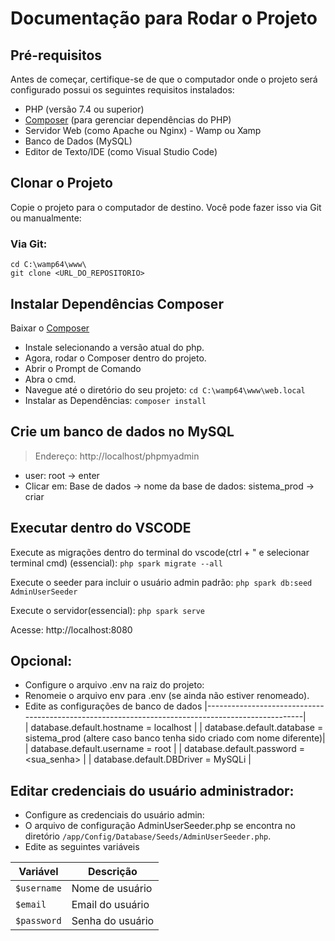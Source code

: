 # Documentação para Rodar o Projeto

## Pré-requisitos
Antes de começar, certifique-se de que o computador onde o projeto será configurado possui os seguintes requisitos instalados:
- PHP (versão 7.4 ou superior)
- [Composer](https://getcomposer.org/) (para gerenciar dependências do PHP)
- Servidor Web (como Apache ou Nginx) - Wamp ou Xamp
- Banco de Dados (MySQL)
- Editor de Texto/IDE (como Visual Studio Code)

## Clonar o Projeto
Copie o projeto para o computador de destino. Você pode fazer isso via Git ou manualmente:
### Via Git:
    cd C:\wamp64\www\
    git clone <URL_DO_REPOSITORIO>

## Instalar Dependências Composer
Baixar o [Composer](https://getcomposer.org/Composer-Setup.exe)
- Instale selecionando a versão atual do php.
- Agora, rodar o Composer dentro do projeto.
- Abrir o Prompt de Comando
- Abra o cmd.
- Navegue até o diretório do seu projeto: `cd C:\wamp64\www\web.local`
- Instalar as Dependências: `composer install`

## Crie um banco de dados no MySQL
> Endereço: http://localhost/phpmyadmin
 - user: root -> enter
- Clicar em: Base de dados -> nome da base de dados: sistema_prod -> criar 

## Executar dentro do VSCODE
Execute as migrações dentro do terminal do vscode(ctrl + " e selecionar terminal cmd) (essencial):
	`php spark migrate --all`

Execute o seeder para incluir o usuário admin padrão: `php spark db:seed AdminUserSeeder`

Execute o servidor(essencial):
	`php spark serve`

Acesse: http://localhost:8080





## Opcional:
- Configure o arquivo .env na raiz do projeto:
- Renomeie o arquivo env para .env (se ainda não estiver renomeado).
 - Edite as configurações de banco de dados
	|--------------------------------------------------------------------------------------------------|  
 	| database.default.hostname = localhost                                                            | 
	| database.default.database = sistema_prod (altere caso banco tenha sido criado com nome diferente)| 
	| database.default.username = root                                                                 | 
	| database.default.password = <sua_senha>                                                          | 
	| database.default.DBDriver = MySQLi                                                               | 

## Editar credenciais do usuário administrador:

- Configure as credenciais do usuário admin:
- O arquivo de configuração AdminUserSeeder.php se encontra no diretório `/app/Config/Database/Seeds/AdminUserSeeder.php`.
 - Edite as seguintes variáveis
 
| Variável    | Descrição             |
|-------------|-----------------------|
| `$username` | Nome de usuário       |
| `$email`    | Email do usuário      |
| `$password` | Senha do usuário      |
